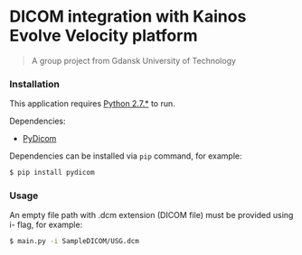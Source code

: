 # DICOM integration with Kainos Evolve Velocity platform
> A group project from Gdansk University of Technology

### Installation
This application requires [Python 2.7.*](https://www.python.org/download/releases/2.7/) to run.

Dependencies:
- [PyDicom](http://www.pydicom.org/)

Dependencies can be installed via `pip` command, for example:

```sh
$ pip install pydicom
```

### Usage

An empty file path with .dcm extension (DICOM file) must be provided using i- <inputfile> flag, for example:

```sh
$ main.py -i SampleDICOM/USG.dcm
```